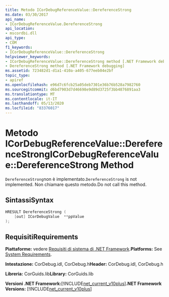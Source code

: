 ```yaml
---
title: Metodo ICorDebugReferenceValue::DereferenceStrong
ms.date: 03/30/2017
api_name:
- ICorDebugReferenceValue.DereferenceStrong
api_location:
- mscordbi.dll
api_type:
- COM
f1_keywords:
- ICorDebugReferenceValue::DereferenceStrong
helpviewer_keywords:
- ICorDebugReferenceValue::DereferenceStrong method [.NET Framework debugging]
- DereferenceStrong method [.NET Framework debugging]
ms.assetid: 723482d1-d1a1-410a-a405-677eeb04e2bf
topic_type:
- apiref
ms.openlocfilehash: e96d7c6fcb25a05deb7301e36b76b528a7982760
ms.sourcegitcommit: d6bd7903d7d46698e9d89d3725f3bb4876891aa3
ms.translationtype: MT
ms.contentlocale: it-IT
ms.lasthandoff: 05/13/2020
ms.locfileid: "83376017"
---
```

# <a name="icordebugreferencevaluedereferencestrong-method"></a><span data-ttu-id="69780-102">Metodo ICorDebugReferenceValue::DereferenceStrong</span><span class="sxs-lookup"><span data-stu-id="69780-102">ICorDebugReferenceValue::DereferenceStrong Method</span></span>
<span data-ttu-id="69780-103">`DereferenceStrong`non è implementato.</span><span class="sxs-lookup"><span data-stu-id="69780-103">`DereferenceStrong` is not implemented.</span></span> <span data-ttu-id="69780-104">Non chiamare questo metodo.</span><span class="sxs-lookup"><span data-stu-id="69780-104">Do not call this method.</span></span>  
  
## <a name="syntax"></a><span data-ttu-id="69780-105">Sintassi</span><span class="sxs-lookup"><span data-stu-id="69780-105">Syntax</span></span>  
  
```cpp  
HRESULT DereferenceStrong (  
    [out] ICorDebugValue  **ppValue  
);  
```  
  
## <a name="requirements"></a><span data-ttu-id="69780-106">Requisiti</span><span class="sxs-lookup"><span data-stu-id="69780-106">Requirements</span></span>  
 <span data-ttu-id="69780-107">**Piattaforme:** vedere [Requisiti di sistema di .NET Framework](../../get-started/system-requirements.md).</span><span class="sxs-lookup"><span data-stu-id="69780-107">**Platforms:** See [System Requirements](../../get-started/system-requirements.md).</span></span>  
  
 <span data-ttu-id="69780-108">**Intestazione:** CorDebug.idl, CorDebug.h</span><span class="sxs-lookup"><span data-stu-id="69780-108">**Header:** CorDebug.idl, CorDebug.h</span></span>  
  
 <span data-ttu-id="69780-109">**Libreria:** CorGuids.lib</span><span class="sxs-lookup"><span data-stu-id="69780-109">**Library:** CorGuids.lib</span></span>  
  
 <span data-ttu-id="69780-110">**Versioni .NET Framework:**[!INCLUDE[net_current_v10plus](../../../../includes/net-current-v10plus-md.md)]</span><span class="sxs-lookup"><span data-stu-id="69780-110">**.NET Framework Versions:** [!INCLUDE[net_current_v10plus](../../../../includes/net-current-v10plus-md.md)]</span></span>
